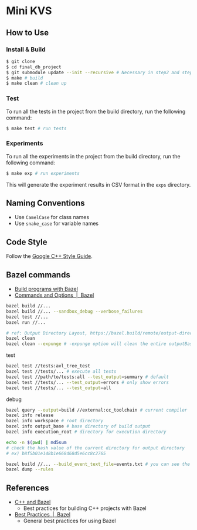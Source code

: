 # Mini KVS

<!-- ## Directory Structure

```
├── Makefile    - Contains scripts for automating the build process.
├── README.md   - The project's documentation.
├── report.pdf  - Our final project report
├── .gitignore  - Configuration file for Git.
├── .gitmodules - Configuration file for Git submodules.
├── bin         - Directory for storing executable binary files and scripts.
├── exps        - Directory for experiments code.
├── external    - Directory for external libraries or tools.
├── include     - Directory for header files.
├── obj         - Directory for object files.
├── src         - Directory for source code.
└── tests       - Directory for test code.
``` -->

## How to Use

### Install & Build

```sh
$ git clone
$ cd final_db_project
$ git submodule update --init --recursive # Necessary in step2 and step3
$ make # build
$ make clean # clean up
```

### Test

To run all the tests in the project from the build directory, run the following command:

```sh
$ make test # run tests
```

### Experiments

To run all the experiments in the project from the build directory, run the following command:

```sh
$ make exp # run experiments
```

This will generate the experiment results in CSV format in the `exps` directory.

## Naming Conventions

- Use `CamelCase` for class names
- Use `snake_case` for variable names

## Code Style

Follow the [Google C++ Style Guide](https://google.github.io/styleguide/cppguide.html).

## Bazel commands

- [Build programs with Bazel](https://bazel.build/run/build)
- [Commands and Options  |  Bazel](https://bazel.build/docs/user-manual)

```sh
bazel build //...
bazel build //... --sandbox_debug --verbose_failures
bazel test //...
bazel run //...

# ref: Output Directory Layout, https://bazel.build/remote/output-directories
bazel clean
bazel clean --expunge # -expunge option will clean the entire outputBase.
```

test

```sh
bazel test //tests:avl_tree_test
bazel test //tests/... # execute all tests
bazel test //path/to/tests:all --test_output=summary # default
bazel test //tests/... --test_output=errors # only show errors
bazel test //tests/... --test_output=all
```

debug

```sh
bazel query --output=build //external:cc_toolchain # current compiler
bazel info release
bazel info workspace # root directory
bazel info output_base # base directory of build output
bazel info execution_root # directory for execution directory

echo -n $(pwd) | md5sum
# check the hash value of the current directory for output directory
# ex) b8f5b01e148b1e668d68d5e6cc8c2765

bazel build //... --build_event_text_file=events.txt # you can see the build events
bazel dump --rules
```

## References

- [C++ and Bazel](https://bazel.build/docs/bazel-and-cpp)
  - Best practices for building C++ projects with Bazel
- [Best Practices  |  Bazel](https://bazel.build/configure/best-practices)
  - General best practices for using Bazel
